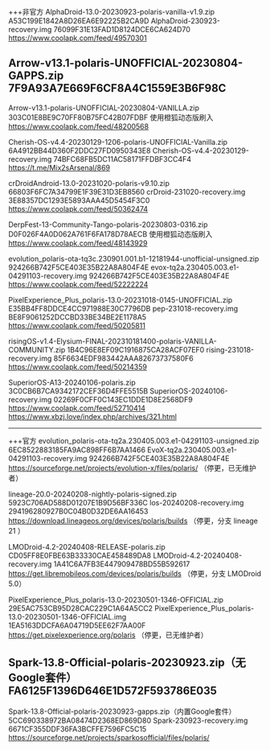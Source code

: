 +++非官方
AlphaDroid-13.0-20230923-polaris-vanilla-v1.9.zip
A53C199E1842A8D26EA6E92225B2CA9D
AlphaDroid-230923-recovery.img
76099F31E13FAD1D8124DCE6CA624D70
https://www.coolapk.com/feed/49570301

Arrow-v13.1-polaris-UNOFFICIAL-20230804-GAPPS.zip
7F9A93A7E669F6CF8A4C1559E3B6F98C
----------
Arrow-v13.1-polaris-UNOFFICIAL-20230804-VANILLA.zip
303C01E8BE9C70FF80B75FC42B07FDBF
使用橙狐动态版刷入
https://www.coolapk.com/feed/48200568

Cherish-OS-v4.4-20230129-1206-polaris-UNOFFICIAL-Vanilla.zip
6A4912BB44D360F2DDC27FD0950343E8
Cherish-OS-v4.4-20230129-recovery.img
74BFC68FB5DC11AC58171FFDBF3CC4F4
https://t.me/Mix2sArsenal/869

crDroidAndroid-13.0-20231020-polaris-v9.10.zip
66803F6FC7A34799E1F39E31D3EB8560
crDroid-231020-recovery.img
3E88357DC1293E5893AAA45D5454F3C0
https://www.coolapk.com/feed/50362474

DerpFest-13-Community-Tango-polaris-20230803-0316.zip
D0F026F4A0D062A761F6FA178D78AECB
使用橙狐动态版刷入
https://www.coolapk.com/feed/48143929

evolution_polaris-ota-tq3c.230901.001.b1-12181944-unofficial-unsigned.zip
924266B742F5CE403E35B22A8A804F4E
evox-tq2a.230405.003.e1-04291103-recovery.img
924266B742F5CE403E35B22A8A804F4E
https://www.coolapk.com/feed/52222224

PixelExperience_Plus_polaris-13.0-20231018-0145-UNOFFICIAL.zip
E35BB4FF8DDCE4CC971988E30C7796DB
pep-231018-recovery.img
BE8F9061252DCCBD33BE34BE2E1178A5
https://www.coolapk.com/feed/50205811

risingOS-v1.4-Elysium-FINAL-202310181400-polaris-VANILLA-COMMUNITY.zip
1B4C96E8EF09C1916875CA28ACF07EF0
rising-231018-recovery.img
85F6634EDF983442AAA82673737580F6
https://www.coolapk.com/feed/50214359

SuperiorOS-A13-20240106-polaris.zip
3C0CB6B7CA9342172CEF36D4FFE5515B
SuperiorOS-20240106-recovery.img
02269F0CFF0C143EC1DDE1D8E2568DF9
https://www.coolapk.com/feed/52710414
https://www.xbzj.love/index.php/archives/321.html

----------------------------------------
+++官方
evolution_polaris-ota-tq2a.230405.003.e1-04291103-unsigned.zip
6EC8522883185FA9AC898FF6B7AA1466
EvoX-tq2a.230405.003.e1-04291103-recovery.img
924266B742F5CE403E35B22A8A804F4E
https://sourceforge.net/projects/evolution-x/files/polaris/
（停更，已无维护者）

lineage-20.0-20240208-nightly-polaris-signed.zip
5923C706AD588D01207E1B9D56BF336C
los-20240208-recovery.img
294196280927B0C04B0D32DE6AA16453
https://download.lineageos.org/devices/polaris/builds
（停更，分支 lineage 21 ）

LMODroid-4.2-20240408-RELEASE-polaris.zip
CD05FF8E0FBE63B33330CAE458489DA8
LMODroid-4.2-20240408-recovery.img
1A41C6A7FB3E447909478BD55B592617
https://get.libremobileos.com/devices/polaris/builds
（停更，分支 LMODroid 5.0）

PixelExperience_Plus_polaris-13.0-20230501-1346-OFFICIAL.zip
29E5AC753CB95D28CAC229C1A64A5CC2
PixelExperience_Plus_polaris-13.0-20230501-1346-OFFICIAL.img
1EA5163DDCFA6A04719D5EE62F7AA00F
https://get.pixelexperience.org/polaris
（停更，已无维护者）

Spark-13.8-Official-polaris-20230923.zip（无Google套件）
FA6125F1396D646E1D572F593786E035
----------
Spark-13.8-Official-polaris-20230923-gapps.zip（内置Google套件）
5CC690338972BA08474D2368ED869D80
Spark-230923-recovery.img
6671CF355DDF36FA3BCFFE7596FC5C15
https://sourceforge.net/projects/sparkosofficial/files/polaris/
